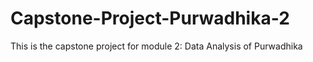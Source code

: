 # Capstone-Project-Purwadhika-2
This is the capstone project for module 2: Data Analysis of Purwadhika
